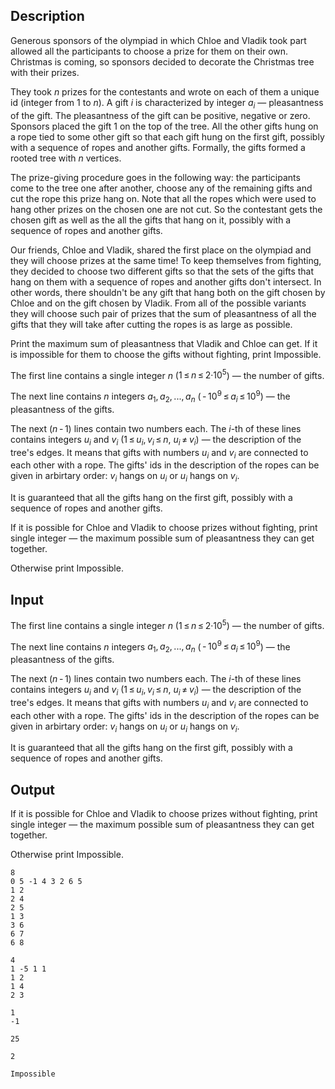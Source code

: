 ## Description

<div><p>Generous sponsors of the olympiad in which Chloe and Vladik took part allowed all the participants to choose a prize for them on their own. Christmas is coming, so sponsors decided to decorate the Christmas tree with their prizes. </p><p>They took <span class="tex-span"><i>n</i></span> prizes for the contestants and wrote on each of them a unique id (integer from <span class="tex-span">1</span> to <span class="tex-span"><i>n</i></span>). A gift <span class="tex-span"><i>i</i></span> is characterized by integer <span class="tex-span"><i>a</i><sub class="lower-index"><i>i</i></sub></span>&nbsp;— pleasantness of the gift. The pleasantness of the gift can be positive, negative or zero. Sponsors placed the gift <span class="tex-span">1</span> on the top of the tree. All the other gifts hung on a rope tied to some other gift so that each gift hung on the first gift, possibly with a sequence of ropes and another gifts. Formally, the gifts formed a rooted tree with <span class="tex-span"><i>n</i></span> vertices.</p><p>The prize-giving procedure goes in the following way: the participants come to the tree one after another, choose any of the remaining gifts and cut the rope this prize hang on. Note that all the ropes which were used to hang other prizes on the chosen one are not cut. So the contestant gets the chosen gift as well as the all the gifts that hang on it, possibly with a sequence of ropes and another gifts.</p><p>Our friends, Chloe and Vladik, shared the first place on the olympiad and they will choose prizes at the same time! To keep themselves from fighting, they decided to choose two different gifts so that the sets of the gifts that hang on them with a sequence of ropes and another gifts don't intersect. In other words, there shouldn't be any gift that hang both on the gift chosen by Chloe and on the gift chosen by Vladik. From all of the possible variants they will choose such pair of prizes that the sum of pleasantness of all the gifts that they will take after cutting the ropes is as large as possible.</p><p>Print the maximum sum of pleasantness that Vladik and Chloe can get. If it is impossible for them to choose the gifts without fighting, print <span class="tex-font-style-tt">Impossible</span>.</p></div><div class="input-specification"><p>The first line contains a single integer <span class="tex-span"><i>n</i></span> (<span class="tex-span">1 ≤ <i>n</i> ≤ 2·10<sup class="upper-index">5</sup></span>)&nbsp;— the number of gifts.</p><p>The next line contains <span class="tex-span"><i>n</i></span> integers <span class="tex-span"><i>a</i><sub class="lower-index">1</sub>, <i>a</i><sub class="lower-index">2</sub>, ..., <i>a</i><sub class="lower-index"><i>n</i></sub></span> (<span class="tex-span"> - 10<sup class="upper-index">9</sup> ≤ <i>a</i><sub class="lower-index"><i>i</i></sub> ≤ 10<sup class="upper-index">9</sup></span>)&nbsp;— the pleasantness of the gifts.</p><p>The next <span class="tex-span">(<i>n</i> - 1)</span> lines contain two numbers each. The <span class="tex-span"><i>i</i></span>-th of these lines contains integers <span class="tex-span"><i>u</i><sub class="lower-index"><i>i</i></sub></span> and <span class="tex-span"><i>v</i><sub class="lower-index"><i>i</i></sub></span> (<span class="tex-span">1 ≤ <i>u</i><sub class="lower-index"><i>i</i></sub>, <i>v</i><sub class="lower-index"><i>i</i></sub> ≤ <i>n</i></span>, <span class="tex-span"><i>u</i><sub class="lower-index"><i>i</i></sub> ≠ <i>v</i><sub class="lower-index"><i>i</i></sub></span>)&nbsp;— the description of the tree's edges. It means that gifts with numbers <span class="tex-span"><i>u</i><sub class="lower-index"><i>i</i></sub></span> and <span class="tex-span"><i>v</i><sub class="lower-index"><i>i</i></sub></span> are connected to each other with a rope. The gifts' ids in the description of the ropes can be given in arbirtary order: <span class="tex-span"><i>v</i><sub class="lower-index"><i>i</i></sub></span> hangs on <span class="tex-span"><i>u</i><sub class="lower-index"><i>i</i></sub></span> or <span class="tex-span"><i>u</i><sub class="lower-index"><i>i</i></sub></span> hangs on <span class="tex-span"><i>v</i><sub class="lower-index"><i>i</i></sub></span>. </p><p>It is guaranteed that all the gifts hang on the first gift, possibly with a sequence of ropes and another gifts.</p></div><div class="output-specification"><p>If it is possible for Chloe and Vladik to choose prizes without fighting, print single integer&nbsp;— the maximum possible sum of pleasantness they can get together.</p><p>Otherwise print <span class="tex-font-style-tt">Impossible</span>.</p></div>

## Input

<p>The first line contains a single integer <span class="tex-span"><i>n</i></span> (<span class="tex-span">1 ≤ <i>n</i> ≤ 2·10<sup class="upper-index">5</sup></span>)&nbsp;— the number of gifts.</p><p>The next line contains <span class="tex-span"><i>n</i></span> integers <span class="tex-span"><i>a</i><sub class="lower-index">1</sub>, <i>a</i><sub class="lower-index">2</sub>, ..., <i>a</i><sub class="lower-index"><i>n</i></sub></span> (<span class="tex-span"> - 10<sup class="upper-index">9</sup> ≤ <i>a</i><sub class="lower-index"><i>i</i></sub> ≤ 10<sup class="upper-index">9</sup></span>)&nbsp;— the pleasantness of the gifts.</p><p>The next <span class="tex-span">(<i>n</i> - 1)</span> lines contain two numbers each. The <span class="tex-span"><i>i</i></span>-th of these lines contains integers <span class="tex-span"><i>u</i><sub class="lower-index"><i>i</i></sub></span> and <span class="tex-span"><i>v</i><sub class="lower-index"><i>i</i></sub></span> (<span class="tex-span">1 ≤ <i>u</i><sub class="lower-index"><i>i</i></sub>, <i>v</i><sub class="lower-index"><i>i</i></sub> ≤ <i>n</i></span>, <span class="tex-span"><i>u</i><sub class="lower-index"><i>i</i></sub> ≠ <i>v</i><sub class="lower-index"><i>i</i></sub></span>)&nbsp;— the description of the tree's edges. It means that gifts with numbers <span class="tex-span"><i>u</i><sub class="lower-index"><i>i</i></sub></span> and <span class="tex-span"><i>v</i><sub class="lower-index"><i>i</i></sub></span> are connected to each other with a rope. The gifts' ids in the description of the ropes can be given in arbirtary order: <span class="tex-span"><i>v</i><sub class="lower-index"><i>i</i></sub></span> hangs on <span class="tex-span"><i>u</i><sub class="lower-index"><i>i</i></sub></span> or <span class="tex-span"><i>u</i><sub class="lower-index"><i>i</i></sub></span> hangs on <span class="tex-span"><i>v</i><sub class="lower-index"><i>i</i></sub></span>. </p><p>It is guaranteed that all the gifts hang on the first gift, possibly with a sequence of ropes and another gifts.</p>

## Output

<p>If it is possible for Chloe and Vladik to choose prizes without fighting, print single integer&nbsp;— the maximum possible sum of pleasantness they can get together.</p><p>Otherwise print <span class="tex-font-style-tt">Impossible</span>.</p>





```input1
8
0 5 -1 4 3 2 6 5
1 2
2 4
2 5
1 3
3 6
6 7
6 8

```




```input2
4
1 -5 1 1
1 2
1 4
2 3

```




```input3
1
-1

```




```output1
25
```




```output2
2
```




```output3
Impossible
```


